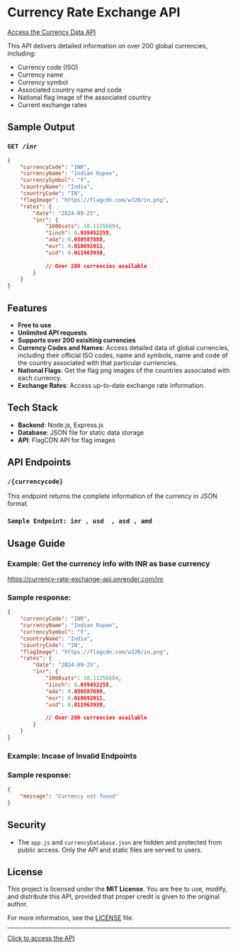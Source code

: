 # Currency Rate Exchange API

[Access the Currency Data API](https://currency-rate-exchange-api.onrender.com/inr)

This API delivers detailed information on over 200 global currencies, including:

- Currency code (ISO)
- Currency name
- Currency symbol
- Associated country name and code
- National flag image of the associated country
- Current exchange rates

## Sample Output

### `GET /inr`

```json
{
    "currencyCode": "INR",
    "currencyName": "Indian Rupee",
    "currencySymbol": "₹",
    "countryName": "India",
    "countryCode": "IN",
    "flagImage": "https://flagcdn.com/w320/in.png",
    "rates": {
        "date": "2024-09-25",
        "inr": {
            "1000sats": 38.11256604,
            "1inch": 0.039452258,
            "ada": 0.030587888,
            "eur": 0.010692011,
            "usd": 0.011963938,
        
            // Over 200 currencies available
        }
    }
}

```


## Features

- **Free to use**
- **Unlimited API requests**
- **Supports over 200 exisiting currencies**
- **Currency Codes and Names**: Access detailed data of global currencies, including their official ISO codes, name and symbols, name and code of the country associated with that particular curriencies.
- **National Flags**: Get the flag png images of the countries associated with each currency.
- **Exchange Rates**: Access up-to-date exchange rate information.

## Tech Stack

- **Backend**: Node.js, Express.js
- **Database**: JSON file for static data storage
- **API**: FlagCDN API for flag images


## API Endpoints

### `/{currencycode}`

This endpoint returns the complete information of the currency in JSON format.

### `Sample Endpoint: inr , usd  , asd , amd`


## Usage Guide

### **Example:** Get the currency info with INR as base currency

 https://currency-rate-exchange-api.onrender.com/inr 
 

### **Sample response:**
```json
{
    "currencyCode": "INR",
    "currencyName": "Indian Rupee",
    "currencySymbol": "₹",
    "countryName": "India",
    "countryCode": "IN",
    "flagImage": "https://flagcdn.com/w320/in.png",
    "rates": {
        "date": "2024-09-25",
        "inr": {
            "1000sats": 38.11256604,
            "1inch": 0.039452258,
            "ada": 0.030587888,
            "eur": 0.010692011,
            "usd": 0.011963938,
        
            // Over 200 currencies available
        }
    }
}

```
### **Example:** Incase of Invalid Endpoints  

### **Sample response:**
```json
{
    "message": "Currency not found"
}

```




## Security

- The `app.js` and `currencyDatabase.json` are hidden and protected from public access. Only the API and static files are served to users.

## License

This project is licensed under the **MIT License**. You are free to use, modify, and distribute this API, provided that proper credit is given to the original author. 

For more information, see the [LICENSE](LICENSE) file.

---

[Click to access the API](https://currency-rate-exchange-api.onrender.com/inr)
